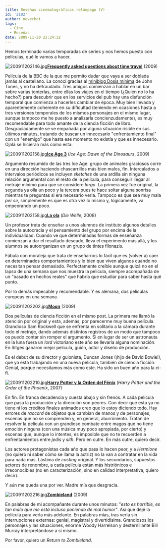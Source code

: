 ```yaml
---
title: Reseñas cinematográficas relámpago (V)
id: '2102'
author: neverbot
tags:
  - Cine
  - Reseñas
date: 2009-11-20 22:24:32
---
```


Hemos terminado varias temporadas de series y nos hemos puesto con películas, qué le vamos a hacer.

![200911202146.jpg](./200911202146.jpg)**[Frequently asked questions about time travel](http://www.imdb.com/title/tt0910554/)** (2009)

Película de la BBC de la que me permito dudar que vaya a ser doblada jamás al castellano. La conocí gracias al [miniblog Dosis mínima](http://dosisminima.wordpress.com/2009/10/30/frequently-asked-questions-about-time-travel/) de John Tones, y no ha defraudado. Tres amigos comienzan a hablar en un bar sobre varias tonterías, entre ellas los viajes en el tiempo (¿Quién no lo ha hecho?) para descubrir que en los servicios del pub hay una disfunción temporal que comienza a hacerles cambiar de época. Muy bien llevada y aparentemente coherente en su dificultad (teniendo en ocasiones hasta a tres versiones temporales de los mismos personajes en el mismo lugar, aunque tampoco me he puesto a analizarla concienzudamente), es muy recomendable para todo amante de la ciencia ficción de libro. Desgraciadamente se ve empañada por alguna situación risible en sus últimos minutos, tratando de buscar un innecesario "enfrentamiento final" con un "enemigo" que hasta ese momento no existía y que es innecesario. Ojalá se hicieran más como esta.

![200911202156.jpg](./200911202156.jpg)**[Ice Age 3](http://www.imdb.com/title/tt1080016/)** (_Ice Age: Dawn of the Dinosaurs_, 2009)

Argumento resumido de las tres Ice Age: grupo de animales graciosos corre en una dirección haciendo chascarrillos más bien malos, fin. Intercalados a intervalos periódicos se incluyen _sketches_ de una ardilla sin ninguna relación argumental con el resto de la película, para conseguir llegar al metraje mínimo para que se considere _largo_. La primera vez fue original, la segunda ya olía un poco y la tercera pues te hace soltar alguna sonrisa mientras te preguntas si era necesario verla. Tampoco es que sea muy mala _per se_, simplemente es que es otra vez lo mismo y, lógicamente, va empeorando un poco.

![200911202158.jpg](./200911202158.jpg)**[La ola](http://www.imdb.com/title/tt1063669/)** (_Die Welle_, 2008)

Un profesor trata de enseñar a unos alumnos de instituto algunos detalles sobre la autocracia y el pensamiento del grupo por encima de la individualidad. Cuando ve que determinadas formas de enseñanza comienzan a dar el resultado deseado, lleva el experimento más allá, y los alumnos se autoorganizan en un grupo de tintes filonazis.

Fábula con moraleja que trata de enseñarnos lo fácil que es (volver a) caer en determinados comportamientos y lo bien que viven algunos cuando no necesitan pensar demasiado. Perfectamente creíble aunque quizá no en el lapso de una semana que nos muestra la película, siempre acompañada de un "basado en hechos reales" que habría que estudiar para saber hasta qué punto.

Por lo demás impecable y recomendable. Y es alemana, dos películas europeas en una semana.

![200911202202.jpg](./200911202202.jpg)**[Moon](http://www.imdb.com/title/tt1182345/)** (2009)

Dos películas de ciencia ficción en el mismo post. La primera me llamó la atención por original y esta, además, por parecerme muy buena película. Grandioso Sam Rockwell que se enfrenta en solitario a la cámara durante todo el metraje, dando además distintos registros de un modo que tampoco os puedo contar sin romper el argumento. Si en lugar de ser un astronauta en la luna fuera un _lord_ victoriano este año se llevaría alguna nominación. En Sitges ganaron mejor película, guión, actor y diseño de producción.

Es el debut de su director y guionista, Duncan Jones (¡hijo de David Bowie!), que ya está trabajando en una nueva película, también de ciencia ficción. Genial, porque necesitamos más como este. Ha sido un buen año para la ci-fi.

![200911202210.jpg](./200911202210.jpg)[**Harry Potter y la Orden del Fénix**](http://www.imdb.com/title/tt0373889/) (_Harry Potter and the Order of the Phoenix_, 2007)

En fin. En franca decadencia y cuesta abajo y sin frenos. A cada película que pasa la producción y la dirección son peores. Con decir que esta ya no tiene ni los créditos finales animados creo que lo estoy diciendo todo. Hay errores de _raccord_ de objetos que cambian de manos y de personajes, escenas que no se comprenden y, en general, aburrimiento. Tratan de resolver la película con un grandioso combate entre magos que no tiene emoción ninguna (con una música muy poco apropiada, por cierto) y escenas que, aunque lo intentes, es imposible que no te recuerden a enfrentamientos entre _jedis_ y _sith_. Pero en cutre. En más cutre, quiero decir.

Los actores protagonistas cada año que pasa lo hacen peor, y a _Hermione_ (no quiero ni saber cómo se llama la actriz) no la van a contratar en la vida para nada más. Lástima de _casting_ original. Y los secundarios, supuestos actores de renombre, a cada película están más histriónicos e irreconocibles (no en caracterización, sino en calidad interpretativa, quiero decir).

Y aún me queda una por ver. Madre mía que desgracia.

![200911202216.jpg](./200911202216.jpg)**[Zombieland](http://www.imdb.com/title/tt1156398/)** (2009)

En palabras de mi acompañante durante unos minutos: "_esto es horrible, es tan malo que me está incluso poniendo de mal humor"_. Así que dejé la película para verla más adelante. En palabras mías, tras verla sin interrupciones externas: genial, magistral y divertidísima. Grandiosos los personajes y las situaciones, enorme Woody Harrelson y desternillante Bill Murray interpretándose a sí mismo.

Por favor, quiero un _Return to Zombieland_.
